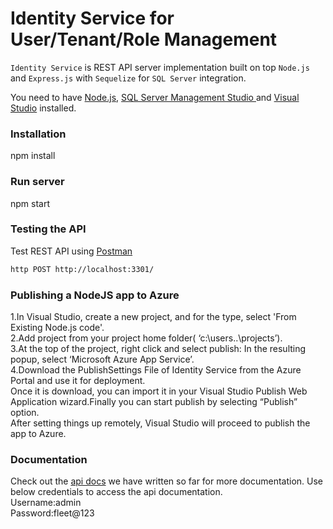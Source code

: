 # Identity Service for User/Tenant/Role Management

`Identity Service` is REST API server implementation built on top `Node.js` and `Express.js` with `Sequelize` for `SQL Server` integration.


You need to have [Node.js](https://nodejs.org), [SQL Server Management Studio ](https://docs.microsoft.com/en-us/sql/ssms/download-sql-server-management-studio-ssms?view=sql-server-2017)and [Visual Studio](https://www.visualstudio.com/downloads/) installed.


### Installation
npm install 

### Run server
npm start

### Testing the API
Test REST API using [Postman](https://www.getpostman.com/apps)
```sh
http POST http://localhost:3301/
```

### Publishing a NodeJS app to Azure
1.In Visual Studio, create a new project, and for the type, select 'From Existing Node.js code'.<br/>
2.Add project from your project home folder( ‘c:\users\..\projects’).<br/>
3.At the top of the project, right click and select publish: In the resulting popup, select ‘Microsoft Azure App Service’.<br/>
4.Download the PublishSettings File of Identity Service from the Azure Portal and use it for deployment.<br/>
Once it is download, you can import it in your Visual Studio Publish Web Application wizard.Finally you can start publish by selecting “Publish” option.<br/>
After setting things up remotely, Visual Studio will proceed to publish the app to Azure.<br/>

### Documentation

Check out the
[api docs](https://identity-service.azurewebsites.net/docs/) we have written so far for more documentation.
Use below credentials to access the api documentation.<br/>
Username:admin<br/>
Password:fleet@123<br/>



